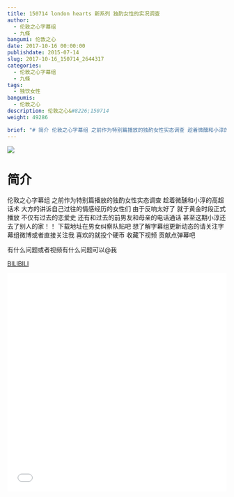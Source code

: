 ```yaml
---
title: 150714 london hearts 新系列 独酌女性的实况调查
author: 
  - 伦敦之心字幕组
  - 九條
bangumi: 伦敦之心
date: 2017-10-16 00:00:00
publishdate: 2015-07-14
slug: 2017-10-16_150714_2644317
categories: 
  - 伦敦之心字幕组
  - 九條
tags: 
  - 独饮女性
bangumis: 
  - 伦敦之心
description: 伦敦之心&#8226;150714
weight: 49286

brief: "# 简介 伦敦之心字幕组 之前作为特别篇播放的独酌女性实态调查 趁着微醺和小淳的高超话术 大方的讲诉自己过往的情感经历的女性们 由于反响太好了 就于黄金时段正式播放 不仅有过去的恋爱史 还有和过去的前男友和母亲的电话通话 甚至这期小淳还去了别人的家！！ 下载地址在男女纠察队贴吧 想了解字幕组更新动态的请关注字幕组微博或者直接关注我 喜欢的就投个硬币 收藏下视频 贡献点弹幕吧 有什么问题或者视频有什么问题可以@我"
---
```


![](https://i.imgur.com/8ka7AOK.jpg)

# 简介  
伦敦之心字幕组 之前作为特别篇播放的独酌女性实态调查 趁着微醺和小淳的高超话术 大方的讲诉自己过往的情感经历的女性们 由于反响太好了 就于黄金时段正式播放 不仅有过去的恋爱史 还有和过去的前男友和母亲的电话通话 甚至这期小淳还去了别人的家！！ 下载地址在男女纠察队贴吧 想了解字幕组更新动态的请关注字幕组微博或者直接关注我 喜欢的就投个硬币 收藏下视频 贡献点弹幕吧


有什么问题或者视频有什么问题可以@我

  [BILIBILI](https://www.bilibili.com/video/av2644317/)


<div class="vcontainer">  <iframe class='video' src="//www.bilibili.com/blackboard/player.html?aid=2644317" width="100%" height="500" frameborder="0" allowfullscreen="allowfullscreen"></iframe></div>
